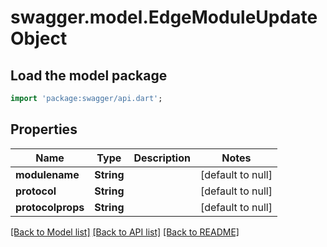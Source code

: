 # swagger.model.EdgeModuleUpdateObject

## Load the model package
```dart
import 'package:swagger/api.dart';
```

## Properties
Name | Type | Description | Notes
------------ | ------------- | ------------- | -------------
**modulename** | **String** |  | [default to null]
**protocol** | **String** |  | [default to null]
**protocolprops** | **String** |  | [default to null]

[[Back to Model list]](../README.md#documentation-for-models) [[Back to API list]](../README.md#documentation-for-api-endpoints) [[Back to README]](../README.md)



